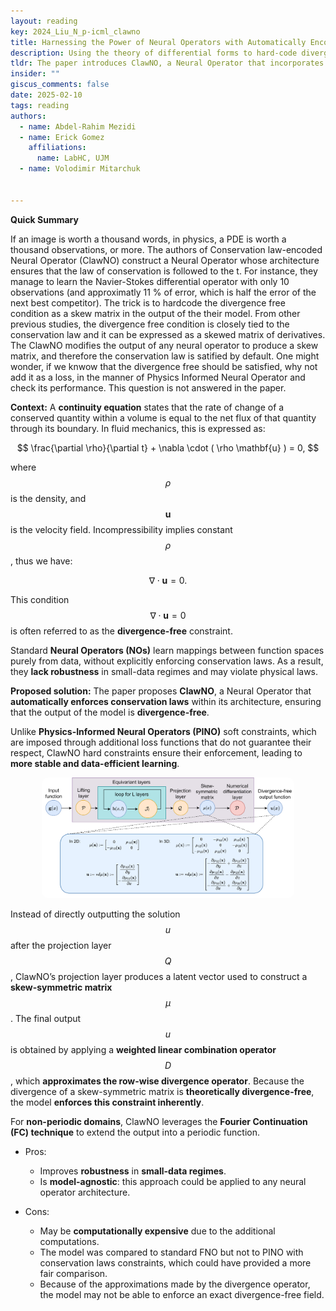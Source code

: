 ```yaml
---
layout: reading
key: 2024_Liu_N_p-icml_clawno
title: Harnessing the Power of Neural Operators with Automatically Encoded Conservation Laws
description: Using the theory of differential forms to hard-code divergence-free constraints in neural operators
tldr: The paper introduces ClawNO, a Neural Operator that incorporates a divergence-free constraint directly into its architecture, ensuring physically consistent learning.
insider: ""
giscus_comments: false
date: 2025-02-10
tags: reading
authors:
  - name: Abdel-Rahim Mezidi
  - name: Erick Gomez
    affiliations:
      name: LabHC, UJM
  - name: Volodimir Mitarchuk

      
---
```

**Quick Summary**

If an image is worth a thousand words, in physics, a PDE is worth a thousand observations, or more. The authors of Conservation law-encoded Neural Operator  (ClawNO) construct a Neural Operator whose architecture ensures that the law of conservation is followed to the t. For instance, they manage to learn the Navier-Stokes differential operator with only 10 observations (and approximatly 11 % of error, which is half the error of the next best competitor). The trick is to hardcode the divergence free condition as a skew matrix in the output of the their model. From other previous studies, the divergence free condition is closely tied to the conservation law and it can be expressed as a skewed matrix of derivatives. The ClawNO modifies the output of any neural operator to produce a skew matrix, and therefore the conservation law is satified by default. One might wonder, if we knwow that the divergence free should be satisfied, why not add it as a loss, in the manner of Physics Informed Neural Operator and check its performance. This question is not answered in the paper.  

**Context:**
A **continuity equation** states that the rate of change of a conserved quantity within a volume is equal to the net flux of that quantity through its boundary. In fluid mechanics, this is expressed as:

$$
\frac{\partial \rho}{\partial t} + \nabla \cdot ( \rho \mathbf{u} ) = 0,
$$

where $$\rho$$ is the density, and $$\mathbf{u}$$ is the velocity field. Incompressibility implies constant $$\rho$$, thus we have:

$$
\nabla \cdot \mathbf{u} = 0.
$$

This condition $$\nabla \cdot \mathbf{u} = 0$$ is often referred to as the **divergence-free** constraint.

Standard **Neural Operators (NOs)** learn mappings between function spaces purely from data, without explicitly enforcing conservation laws. As a result, they **lack robustness** in small-data regimes and may violate physical laws.

**Proposed solution:**
The paper proposes **ClawNO**, a Neural Operator that **automatically enforces conservation laws** within its architecture, ensuring that the output of the model is **divergence-free**.

Unlike **Physics-Informed Neural Operators (PINO)** soft constraints, which are imposed through additional loss functions that do not guarantee their respect, ClawNO hard constraints ensure their enforcement, leading to **more stable and data-efficient learning**.

<center>
<img src="https://raw.githubusercontent.com/ningliu-iga/clawNO/refs/heads/main/assets/clawNO_architecture.png" style="max-width: 80%;height: auto;border-radius: 10px">
</center>
	
Instead of directly outputting the solution $$u$$ after the projection layer $$Q$$, ClawNO’s projection layer produces a latent vector used to construct a **skew-symmetric matrix** $$\mu$$.
The final output $$u$$ is obtained by applying a **weighted linear combination operator** $$D$$, which **approximates the row-wise divergence operator**.
Because the divergence of a skew-symmetric matrix is **theoretically divergence-free**, the model **enforces this constraint inherently**.

For **non-periodic domains**, ClawNO leverages the **Fourier Continuation (FC) technique** to extend the output into a periodic function.


- Pros:
  - Improves **robustness** in **small-data regimes**.
  - Is **model-agnostic**: this approach could be applied to any neural operator architecture.

- Cons:
  - May be **computationally expensive** due to the additional computations.
  - The model was compared to standard FNO but not to PINO with conservation laws constraints, which could have provided a more fair comparison.
  - Because of the approximations made by the divergence operator, the model may not be able to enforce an exact divergence-free field.

